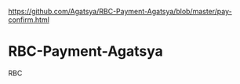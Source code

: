 https://github.com/Agatsya/RBC-Payment-Agatsya/blob/master/pay-confirm.html
# RBC-Payment-Agatsya
RBC
